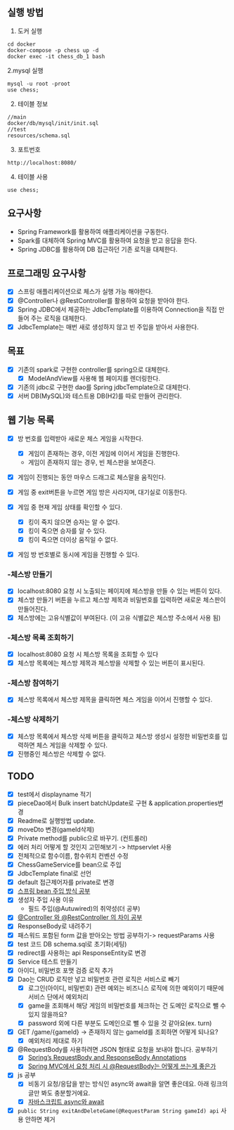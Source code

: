 ## 실행 방법

1. 도커 실행

```
cd docker
docker-compose -p chess up -d
docker exec -it chess_db_1 bash
```

2.mysql 실행

```
mysql -u root -proot
use chess;
```

2. 테이블 정보

```
//main
docker/db/mysql/init/init.sql
//test
resources/schema.sql
```

3. 포트번호

```
http://localhost:8080/
```

4. 테이블 사용

```
use chess;
```

## 요구사항

- Spring Framework를 활용하여 애플리케이션을 구동한다.
- Spark를 대체하여 Spring MVC를 활용하여 요청을 받고 응답을 한다.
- Spring JDBC를 활용하여 DB 접근하던 기존 로직을 대체한다.

## 프로그래밍 요구사항

- [x] 스프링 애플리케이션으로 체스가 실행 가능 해야한다.
- [x] @Controller나 @RestController를 활용하여 요청을 받아야 한다.
- [x] Spring JDBC에서 제공하는 JdbcTemplate를 이용하여 Connection을 직접 만들어 주는 로직을 대체한다.
- [x] JdbcTemplate는 매번 새로 생성하지 않고 빈 주입을 받아서 사용한다.

## 목표

- [x] 기존의 spark로 구현한 controller를 spring으로 대체한다.
  - [x] ModelAndView를 사용해 웹 페이지를 렌더링한다.
- [x] 기존의 jdbc로 구현한 dao를 Spring jdbcTemplate으로 대체한다.
- [x] 서버 DB(MySQL)와 테스트용 DB(H2)를 따로 만들어 관리한다.

## 웹 기능 목록

- [x] 방 번호를 입력받아 새로운 체스 게임을 시작한다.
    - [x] 게임이 존재하는 경우, 이전 게임에 이어서 게임을 진행한다.
    - 게임이 존재하지 않는 경우, 빈 체스판을 보여준다.

- [x] 게임이 진행되는 동안 마우스 드래그로 체스말을 움직인다.
- [x] 게임 중 exit버튼을 누르면 게임 방은 사라지며, 대기실로 이동한다.
- [x] 게임 중 현재 게임 상태를 확인할 수 있다.
    - [x] 킹이 죽지 않으면 승자는 알 수 없다.
    - [x] 킹이 죽으면 승자를 알 수 있다.
    - [x] 킹이 죽으면 더이상 움직일 수 없다.

- [x] 게임 방 번호별로 동시에 게임을 진행할 수 있다.

### -체스방 만들기

- [x] localhost:8080 요청 시 노출되는 페이지에 체스방을 만들 수 있는 버튼이 있다.
- [x] 체스방 만들기 버튼을 누르고 체스방 제목과 비밀번호를 입력하면 새로운 체스판이 만들어진다.
- [x] 체스방에는 고유식별값이 부여된다. (이 고유 식별값은 체스방 주소에서 사용 됨)

### -체스방 목록 조회하기

- [x] localhost:8080 요청 시 체스방 목록을 조회할 수 있다
- [x] 체스방 목록에는 체스방 제목과 체스방을 삭제할 수 있는 버튼이 표시된다.

### -체스방 참여하기

- [x] 체스방 목록에서 체스방 제목을 클릭하면 체스 게임을 이어서 진행할 수 있다.

### -체스방 삭제하기

- [x] 체스방 목록에서 체스방 삭제 버튼을 클릭하고 체스방 생성시 설정한 비밀번호를 입력하면 체스 게임을 삭제할 수 있다.
- [x] 진행중인 체스방은 삭제할 수 없다.

## TODO

- [x] test에서 displayname 적기
- [x] pieceDao에서 Bulk insert batchUpdate로 구현 & application.properties변경
- [x] Readme로 실행방법 update.
- [x] moveDto 변경(gameId삭제)
- [x] Private method를 public으로 바꾸기. (컨트롤러)
- [x] 에러 처리 어떻게 할 것인지 고민해보기 -> httpservlet 사용
- [x] 전체적으로 함수이름, 함수위치 컨벤션 수정
- [x] ChessGameService를 bean으로 주입
- [x] JdbcTemplate final로 선언
- [x] default 접근제어자를 private로 변경
- [x] [스프링 bean 주입 방식 공부](https://velog.io/@betterfuture4/Spring-DI)
- [x] 생성자 주입 사용 이유
    - 필드 주입(@Autuwired)의 취약성(더 공부)
- [x] [@Controller 와 @RestController 의 차이 공부](https://velog.io/@betterfuture4/Spring-Controller-RestController-Annotations)
- [x] ResponseBody로 내려주기
- [x] 패스워드 포함된 form 값을 받아오는 방법 공부하기-> requestParams 사용
- [x] test 코드 DB schema.sql로 초기화(세팅)
- [x] redirect를 사용하는 api ResponseEntity로 변경
- [x] Service 테스트 만들기
- [x] 아이디, 비밀번호 포맷 검증 로직 추가
- [x] Dao는 CRUD 로직만 넣고 비밀번호 관련 로직은 서비스로 빼기
    - [x] 로그인(아이디, 비밀번호) 관련 예외는 비즈니스 로직에 의한 예외이기 때문에 서비스 단에서 예외처리
    - [x] game을 조회해서 해당 게임의 비밀번호를 체크하는 건 도메인 로직으로 뺄 수 있지 않을까요?
    - [x] password 외에 다른 부분도 도메인으로 뺄 수 있을 것 같아요(ex. turn)
- [x] GET /game/{gameId} -> 존재하지 않는 gameId를 조회하면 어떻게 되나요?
    - [x] 예외처리 제대로 하기
- [x] @RequestBody를 사용하려면 JSON 형태로 요청을 보내야 합니다. 공부하기
    - [x] [Spring’s RequestBody and ResponseBody Annotations](https://www.baeldung.com/spring-request-response-body)
    - [x] [Spring MVC에서 요청 처리 시 @RequestBody는 어떻게 쓰는게 좋은가](http://bluesky-devstudy.blogspot.com/2016/07/spring-mvc-requestbody.html)
- [x] js 공부
    - [x] 비동기 요청/응답을 받는 방식인 async와 await을 알면 좋은데요. 아래 링크의 글만 봐도 충분할거에요.
    - [x] [자바스크립트 async와 await](https://joshua1988.github.io/web-development/javascript/js-async-await/)
- [x] `public String exitAndDeleteGame(@RequestParam String gameId) api` 사용 안하면 제거
